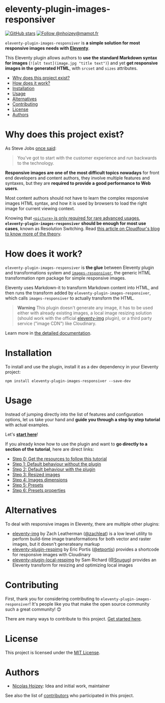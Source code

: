 # eleventy-plugin-images-responsiver

[![GitHub stars](https://img.shields.io/github/stars/nhoizey/eleventy-plugin-images-responsiver.svg?style=for-the-badge&logo=github)](https://github.com/nhoizey/eleventy-plugin-images-responsiver/stargazers)
[![Follow @nhoizey@mamot.fr](https://img.shields.io/mastodon/follow/000262395?domain=https%3A%2F%2Fmamot.fr&style=for-the-badge&logo=mastodon&logoColor=white&color=6364FF)](https://mamot.fr/@nhoizey)

`eleventy-plugin-images-responsiver` is **a simple solution for most responsive images needs with [Eleventy](https://www.11ty.dev/)**.

This Eleventy plugin allows authors to **use the standard Markdown syntax for images** (`![alt text](image.jpg "title text")`) and yet **get responsive images in the generated HTML**, with `srcset` and `sizes` attributes.

<!-- START doctoc generated TOC please keep comment here to allow auto update -->
<!-- DON'T EDIT THIS SECTION, INSTEAD RE-RUN doctoc TO UPDATE -->

- [Why does this project exist?](#why-does-this-project-exist)
- [How does it work?](#how-does-it-work)
- [Installation](#installation)
- [Usage](#usage)
- [Alternatives](#alternatives)
- [Contributing](#contributing)
- [License](#license)
- [Authors](#authors)

<!-- END doctoc generated TOC please keep comment here to allow auto update -->

# Why does this project exist?

As Steve Jobs [once said](https://www.youtube.com/watch?v=oeqPrUmVz-o):

> You've got to start with the customer experience and run backwards to the technology.

**Responsive images are one of the most difficult topics nowadays** for front end developers and content authors, they involve multiple features and syntaxes, but they are **required to provide a good performance to Web users**.

Most content authors should not have to learn the complex responsive images HTML syntax, and how it is used by browsers to load the right image for current viewing context.

Knowing that [`<picture>` is only required for rare advanced usages](https://cloudfour.com/thinks/dont-use-picture-most-of-the-time/), **`eleventy-plugin-images-responsiver` should be enough for most use cases**, known as Resolution Switching. Read [this article on Cloudfour's blog to know more of the theory](https://cloudfour.com/thinks/responsive-images-the-simple-way/).

# How does it work?

`eleventy-plugin-images-responsiver` is **the glue** between Eleventy plugin and transformations system and [`images-responsiver`](../images-responsiver/), the generic HTML transformation npm package for simple responsive images.

Eleventy uses Markdown-it to transform Markdown content into HTML, and then runs the transform added by `eleventy-plugin-images-responsiver`, which calls `images-responsiver` to actually transform the HTML.

> **Warning**
> This plugin doesn't generate any image, it has to be used either with already existing images, a local image resizing solution (should work with the official [eleventy-img](https://www.11ty.dev/docs/plugins/image/) plugin), or a third party service ("image CDN") like Cloudinary.

Learn more in [the detailed documentation](https://nhoizey.github.io/eleventy-plugin-images-responsiver/).

# Installation

To install and use the plugin, install it as a dev dependency in your Eleventy project:

```
npm install eleventy-plugin-images-responsiver --save-dev
```

# Usage

Instead of jumping directly into the list of features and configuration options, let us take your hand and **guide you through a step by step tutorial** with actual examples.

Let's **[start here](https://nhoizey.github.io/eleventy-plugin-images-responsiver/tutorial/00-preparation/)**!

If you already know how to use the plugin and want to **go directly to a section of the tutorial**, here are direct links:

- [Step 0: Get the resources to follow this tutorial](https://nhoizey.github.io/eleventy-plugin-images-responsiver/tutorial/00-preparation/)
- [Step 1: Default behaviour without the plugin](https://nhoizey.github.io/eleventy-plugin-images-responsiver/tutorial/01-without-plugin/)
- [Step 2: Default behaviour with the plugin](https://nhoizey.github.io/eleventy-plugin-images-responsiver/tutorial/02-with-plugin-default/)
- [Step 3: Resized images](https://nhoizey.github.io/eleventy-plugin-images-responsiver/tutorial/03-resized-images/)
- [Step 4: Images dimensions](https://nhoizey.github.io/eleventy-plugin-images-responsiver/tutorial/04-images-dimensions/)
- [Step 5: Presets](https://nhoizey.github.io/eleventy-plugin-images-responsiver/tutorial/05-presets/)
- [Step 6: Presets properties](https://nhoizey.github.io/eleventy-plugin-images-responsiver/tutorial/06-presets-properties/)

# Alternatives

To deal with responsive images in Eleventy, there are multiple other plugins:

- [eleventy-img](https://www.11ty.dev/docs/plugins/image/) by Zach Leatherman ([@zachleat](https://twitter.com/zachleat)) is a low level utility to perform build-time image transformations for both vector and raster images, but it doesn't generateany markup
- [eleventy-plugin-respimg](https://www.npmjs.com/package/eleventy-plugin-respimg) by Eric Portis ([@etportis](https://twitter.com/etportis/)) provides a shortcode for responsive images with Cloudinary
- [eleventy-plugin-local-respimg](https://github.com/chromeos/static-site-scaffold-modules/tree/master/modules/eleventy-plugin-local-respimg) by Sam Richard ([@Snugug](https://twitter.com/Snugug/)) provides an Eleventy transform for resizing and optimizing local images

# Contributing

First, thank you for considering contributing to `eleventy-plugin-images-responsiver`! It's people like you that make the open source community such a great community! 😊

There are many ways to contribute to this project. [Get started here](https://github.com/nhoizey/eleventy-plugin-images-responsiver/blob/main/CONTRIBUTING.md).

# License

This project is licensed under the [MIT License](LICENSE.md).

# Authors

- [Nicolas Hoizey](https://github.com/nhoizey): Idea and initial work, maintainer

See also the list of [contributors](https://github.com/nhoizey/eleventy-plugin-images-responsiver/contributors) who participated in this project.
